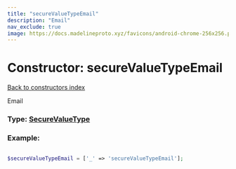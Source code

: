 ```yaml
---
title: "secureValueTypeEmail"
description: "Email"
nav_exclude: true
image: https://docs.madelineproto.xyz/favicons/android-chrome-256x256.png
---
```

# Constructor: secureValueTypeEmail  
[Back to constructors index](/API_docs/constructors/index.html)



Email




### Type: [SecureValueType](/API_docs/types/SecureValueType.html)


### Example:

```php

$secureValueTypeEmail = ['_' => 'secureValueTypeEmail'];
```  

